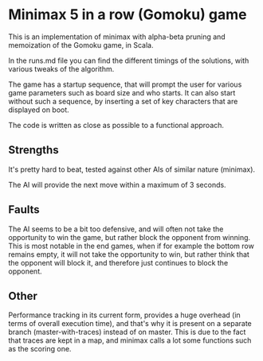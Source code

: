# Minimax 5 in a row (Gomoku) game

This is an implementation of minimax with alpha-beta pruning and memoization of the Gomoku game, in Scala.

In the runs.md file you can find the different timings of the solutions, with various tweaks of the algorithm.

The game has a startup sequence, that will prompt the user for various game parameters such as board size and who starts. It can also start without such a sequence, by inserting a set of key
characters that are displayed on boot.

The code is written as close as possible to a functional approach.

## Strengths

It's pretty hard to beat, tested against other AIs of similar nature (minimax).

The AI will provide the next move within a maximum of 3 seconds.

## Faults

The AI seems to be a bit too defensive, and will often not take the opportunity to win the game, but rather block the opponent from winning. This is most notable in the end games, when if for example
the bottom row remains empty, it will not take the opportunity to win, but rather think that the opponent will block it, and therefore just continues to block the opponent.

## Other

Performance tracking in its current form, provides a huge overhead (in terms of overall execution time), and that's why it is present on a separate branch (master-with-traces) instead of on master.
This is due to the fact that traces are kept in a map, and minimax calls a lot some functions such as the scoring one.
